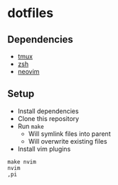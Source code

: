 # dotfiles


## Dependencies

* [tmux](https://github.com/tmux/tmux)
* [zsh](https://github.com/zsh-users/zsh)
* [neovim](https://github.com/neovim/neovim)

## Setup

* Install dependencies
* Clone this repository
* Run `make`
  * Will symlink files into parent
  * Will overwrite existing files
* Install vim plugins

```
make nvim
nvim
,pi
```
